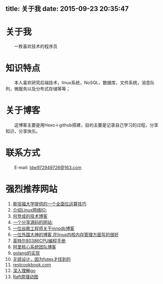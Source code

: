 title: 关于我
date: 2015-09-23 20:35:47
---

# 关于我
　　一枚喜欢技术的程序员
 　　　　　　　　　　　　　

# 知识特点
　　本人喜欢研究后端技术，linux系统，NoSQL，数据库，文件系统，消息队列，微服务以及分布式存储等等；


# 关于博客
 　　这博客主要是用Hexo＋github搭建，目的主要是记录自己学习的过程，分享知识，分享快乐。

# 联系方式
　　E-mail: ldw972949726@163.com

# 强烈推荐网站
1. [斯坦福大学提供的一个全面位运算技巧](http://graphics.stanford.edu/~seander/bithacks.html "")
2. [介绍Linux网络IO](http://www.kegel.com/c10k.html "");
3. [何登成的技术博客](http://hedengcheng.com/ "")
4. [一个分享源码的网站](http://ccodearchive.net/list.html "");
5. [一位谷歌工程师关于innodb博客](http://blog.jcole.us/innodb/ "")
6. [一位外国大神的博客,在linux内核内存管理方面写的很好](http://duartes.org/gustavo/blog/archives/ "")
7. [英特尔80386CPU编程手册](https://pdos.csail.mit.edu/6.828/2008/readings/i386/toc.htm "")
8. [阿里核心系统团队博客](http://csrd.aliapp.com/ "")
9. [golang的实现](https://tracymacding.gitbooks.io/implementation-of-golang/content/ "")
10. [无锁设计，因为futex才找到的](http://locklessinc.com/articles/mutex_cv_futex/ "")
11. [restcookbook.com](http://restcookbook.com/Basics/loggingin/ "")
12. [深入理解go](https://tiancaiamao.gitbooks.io/go-internals/content/zh/index.html "")
13. [Raft原理动图](http://thesecretlivesofdata.com/raft/ "")

